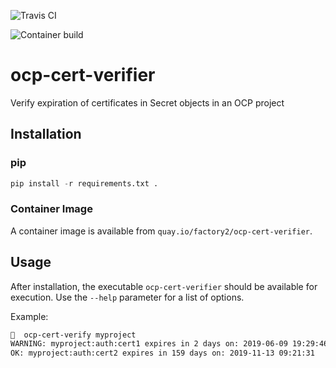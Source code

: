 ![Travis CI](https://api.travis-ci.org/lcarva/ocp-cert-verifier.svg?branch=master)

![Container build](https://quay.io/repository/factory2/ocp-cert-verifier/status)

# ocp-cert-verifier

Verify expiration of certificates in Secret objects in an OCP project

## Installation

### pip

```python
pip install -r requirements.txt .
```

### Container Image

A container image is available from `quay.io/factory2/ocp-cert-verifier`.

## Usage

After installation, the executable `ocp-cert-verifier` should be available for execution.
Use the `--help` parameter for a list of options.

Example:

```bash
🐚  ocp-cert-verify myproject
WARNING: myproject:auth:cert1 expires in 2 days on: 2019-06-09 19:29:46
OK: myproject:auth:cert2 expires in 159 days on: 2019-11-13 09:21:31
```
